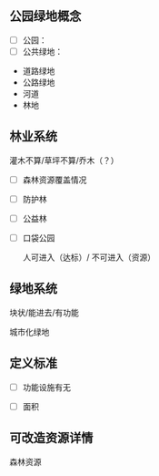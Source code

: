 
## 公园绿地概念

- [ ] 公园：
- [ ] 公共绿地：
- 道路绿地
- 公路绿地
- 河道
- 林地

## 林业系统

灌木不算/草坪不算/乔木（？）

- [ ] 森林资源覆盖情况
- [ ] 防护林
- [ ] 公益林
- [ ] 口袋公园

    人可进入（达标）/ 不可进入（资源）


## 绿地系统

块状/能进去/有功能

城市化绿地

## 定义标准

- [ ] 功能设施有无
- [ ] 面积


## 可改造资源详情

森林资源

